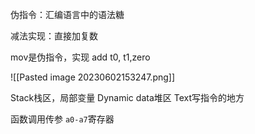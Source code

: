伪指令：汇编语言中的语法糖

减法实现：直接加复数

mov是伪指令，实现 add t0, t1,zero


![[Pasted image 20230602153247.png]]


Stack栈区，局部变量
Dynamic data堆区
Text写指令的地方


函数调用传参
`a0-a7`寄存器

